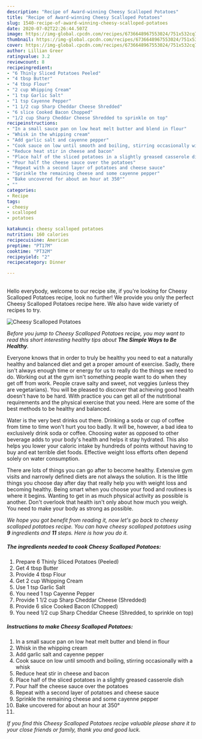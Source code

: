 ```yaml
---
description: "Recipe of Award-winning Cheesy Scalloped Potatoes"
title: "Recipe of Award-winning Cheesy Scalloped Potatoes"
slug: 1540-recipe-of-award-winning-cheesy-scalloped-potatoes
date: 2020-07-02T22:26:44.507Z
image: https://img-global.cpcdn.com/recipes/6736648967553024/751x532cq70/cheesy-scalloped-potatoes-recipe-main-photo.jpg
thumbnail: https://img-global.cpcdn.com/recipes/6736648967553024/751x532cq70/cheesy-scalloped-potatoes-recipe-main-photo.jpg
cover: https://img-global.cpcdn.com/recipes/6736648967553024/751x532cq70/cheesy-scalloped-potatoes-recipe-main-photo.jpg
author: Lillian Greer
ratingvalue: 3.2
reviewcount: 8
recipeingredient:
- "6 Thinly Sliced Potatoes Peeled"
- "4 tbsp Butter"
- "4 tbsp Flour"
- "2 cup Whipping Cream"
- "1 tsp Garlic Salt"
- "1 tsp Cayenne Pepper"
- "1 1/2 cup Sharp Cheddar Cheese Shredded"
- "6 slice Cooked Bacon Chopped"
- "1/2 cup Sharp Cheddar Cheese Shredded to sprinkle on top"
recipeinstructions:
- "In a small sauce pan on low heat melt butter and blend in flour"
- "Whisk in the whipping cream"
- "Add garlic salt and cayenne pepper"
- "Cook sauce on low until smooth and boiling, stirring occasionally with a whisk"
- "Reduce heat stir in cheese and bacon"
- "Place half of the sliced potatoes in a slightly greased casserole dish"
- "Pour half the cheese sauce over the potatoes"
- "Repeat with a second layer of potatoes and cheese sauce"
- "Sprinkle the remaining cheese and some cayenne pepper"
- "Bake uncovered for about an hour at 350°"
- ""
categories:
- Recipe
tags:
- cheesy
- scalloped
- potatoes

katakunci: cheesy scalloped potatoes 
nutrition: 160 calories
recipecuisine: American
preptime: "PT17M"
cooktime: "PT32M"
recipeyield: "2"
recipecategory: Dinner

---
```

<br>
Hello everybody, welcome to our recipe site, if you're looking for Cheesy Scalloped Potatoes recipe, look no further! We provide you only the perfect Cheesy Scalloped Potatoes recipe here. We also have wide variety of recipes to try.
<br>


![Cheesy Scalloped Potatoes](https://img-global.cpcdn.com/recipes/6736648967553024/751x532cq70/cheesy-scalloped-potatoes-recipe-main-photo.jpg)

<i>Before you jump to Cheesy Scalloped Potatoes recipe, you may want to read this short interesting healthy tips about <strong>The Simple Ways to Be Healthy</strong>.</i>

Everyone knows that in order to truly be healthy you need to eat a naturally healthy and balanced diet and get a proper amount of exercise. Sadly, there isn't always enough time or energy for us to really do the things we need to do. Working out at the gym isn't something people want to do when they get off from work. People crave salty and sweet, not veggies (unless they are vegetarians). You will be pleased to discover that achieving good health doesn't have to be hard. With practice you can get all of the nutritional requirements and the physical exercise that you need. Here are some of the best methods to be healthy and balanced.

Water is the very best drinks out there. Drinking a soda or cup of coffee from time to time won't hurt you too badly. It will be, however, a bad idea to exclusively drink soda or coffee. Choosing water as opposed to other beverage adds to your body's health and helps it stay hydrated. This also helps you lower your caloric intake by hundreds of points without having to buy and eat terrible diet foods. Effective weight loss efforts often depend solely on water consumption.

There are lots of things you can go after to become healthy. Extensive gym visits and narrowly defined diets are not always the solution. It is the little things you choose day after day that really help you with weight loss and becoming healthy. Being smart when you choose your food and routines is where it begins. Wanting to get in as much physical activity as possible is another. Don't overlook that health isn't only about how much you weigh. You need to make your body as strong as possible. 


<i>We hope you got benefit from reading it, now let's go back to cheesy scalloped potatoes recipe. You can have cheesy scalloped potatoes using <strong>9</strong> ingredients and <strong>11</strong> steps. Here is how you do it.
</i>

##### The ingredients needed to cook Cheesy Scalloped Potatoes:

1. Prepare 6 Thinly Sliced Potatoes (Peeled)
1. Get 4 tbsp Butter
1. Provide 4 tbsp Flour
1. Get 2 cup Whipping Cream
1. Use 1 tsp Garlic Salt
1. You need 1 tsp Cayenne Pepper
1. Provide 1 1/2 cup Sharp Cheddar Cheese (Shredded)
1. Provide 6 slice Cooked Bacon (Chopped)
1. You need 1/2 cup Sharp Cheddar Cheese (Shredded, to sprinkle on top)


##### Instructions to make Cheesy Scalloped Potatoes:

1. In a small sauce pan on low heat melt butter and blend in flour
1. Whisk in the whipping cream
1. Add garlic salt and cayenne pepper
1. Cook sauce on low until smooth and boiling, stirring occasionally with a whisk
1. Reduce heat stir in cheese and bacon
1. Place half of the sliced potatoes in a slightly greased casserole dish
1. Pour half the cheese sauce over the potatoes
1. Repeat with a second layer of potatoes and cheese sauce
1. Sprinkle the remaining cheese and some cayenne pepper
1. Bake uncovered for about an hour at 350°
1. 


<i>If you find this Cheesy Scalloped Potatoes recipe valuable please share it to your close friends or family, thank you and good luck.</i>
